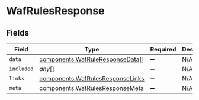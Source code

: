 # WafRulesResponse


## Fields

| Field                                                                                       | Type                                                                                        | Required                                                                                    | Description                                                                                 |
| ------------------------------------------------------------------------------------------- | ------------------------------------------------------------------------------------------- | ------------------------------------------------------------------------------------------- | ------------------------------------------------------------------------------------------- |
| `data`                                                                                      | [components.WafRuleResponseData](../../../sdk/models/components/wafruleresponsedata.md)[]   | :heavy_minus_sign:                                                                          | N/A                                                                                         |
| `included`                                                                                  | *any*[]                                                                                     | :heavy_minus_sign:                                                                          | N/A                                                                                         |
| `links`                                                                                     | [components.WafRulesResponseLinks](../../../sdk/models/components/wafrulesresponselinks.md) | :heavy_minus_sign:                                                                          | N/A                                                                                         |
| `meta`                                                                                      | [components.WafRulesResponseMeta](../../../sdk/models/components/wafrulesresponsemeta.md)   | :heavy_minus_sign:                                                                          | N/A                                                                                         |
